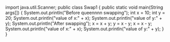 import java.util.Scanner;
public class Swap1 {
public static void main(String args[]) {
System.out.println(&quot;Before queennnn swapping&quot;);
int x = 10;
int y = 20;
System.out.println(&quot;value of x:&quot; + x);
System.out.println(&quot;value of y:&quot; + y);
System.out.println(&quot;After swapping&quot;);
x = x + y;
y = x - y;
x = x - y;
System.out.println(&quot;value of x:&quot; + x);
System.out.println(&quot;value of y:&quot; + y);
}
}
